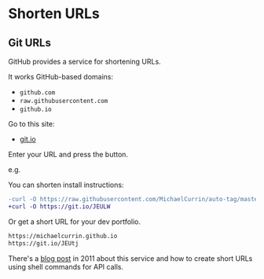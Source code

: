 # Shorten URLs

## Git URLs

GitHub provides a service for shortening URLs.

It works GitHub-based domains:

- `github.com`
- `raw.githubusercontent.com`
- `github.io`

Go to this site:

- [git.io](https://git.io/)

Enter your URL and press the button.

e.g.

You can shorten install instructions:

```diff
-curl -O https://raw.githubusercontent.com/MichaelCurrin/auto-tag/master/autotag
+curl -O https://git.io/JEULW
```

Or get a short URL for your dev portfolio.

```diff
https://michaelcurrin.github.io
https://git.io/JEUtj
```

There's a [blog post](https://github.blog/2011-11-10-git-io-github-url-shortener/) in 2011 about this service and how to create short URLs using shell commands for API calls.
